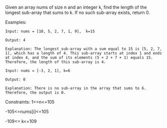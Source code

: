 Given an array nums of size n and an integer k, find the length of the longest sub-array that sums to k. If no such sub-array exists, return 0.


Examples:
```
Input: nums = [10, 5, 2, 7, 1, 9],  k=15

Output: 4

Explanation: The longest sub-array with a sum equal to 15 is [5, 2, 7, 1], which has a length of 4. This sub-array starts at index 1 and ends at index 4, and the sum of its elements (5 + 2 + 7 + 1) equals 15. Therefore, the length of this sub-array is 4.
```
```
Input: nums = [-3, 2, 1], k=6

Output: 0

Explanation: There is no sub-array in the array that sums to 6. Therefore, the output is 0.

```
Constraints:
 1<=n<=105
 
 -105<=nums[i]<=105
 
 -109<= k<=109

